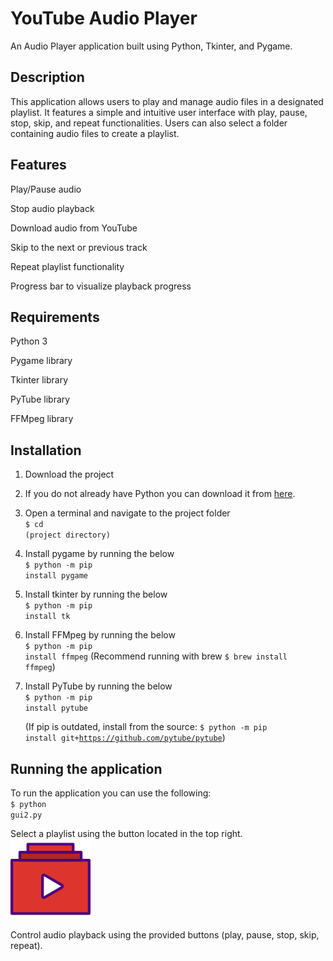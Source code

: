# YouTube Audio Player

An Audio Player application built using Python, Tkinter, and Pygame.

## Description

This application allows users to play and manage audio files in a designated playlist. It features a simple and intuitive user interface with play, pause, stop, skip, and repeat functionalities. Users can also select a folder containing audio files to create a playlist.

## Features

Play/Pause audio

Stop audio playback

Download audio from YouTube 

Skip to the next or previous track

Repeat playlist functionality

Progress bar to visualize playback progress

## Requirements

Python 3

Pygame library

Tkinter library

PyTube library

FFMpeg library

## Installation

1. Download the project
2. If you do not already have Python you can download it from [here](https://www.python.org/downloads/).
3. Open a terminal and navigate to the project folder<br>
    <code>$ cd (project directory)</code>
5. Install pygame by running the below<br>
   <code>$ python -m pip install pygame</code>
6. Install tkinter by running the below<br>
   <code>$ python -m pip install tk</code>
7. Install FFMpeg by running the below<br>
    <code>$ python -m pip install ffmpeg</code> (Recommend running with brew <code>$ brew install ffmpeg</code>)
8. Install PyTube by running the below<br>
    <code>$ python -m pip install pytube</code>

   (If pip is outdated, install from the source: <code>$ python -m pip install git+https://github.com/pytube/pytube</code>)

## Running the application

To run the application you can use the following:<br>
<code>$ python gui2.py</code>

Select a playlist using the button located in the top right.<br>
![Image](doc/Images/select_playlist.png)

Control audio playback using the provided buttons (play, pause, stop, skip, repeat).
